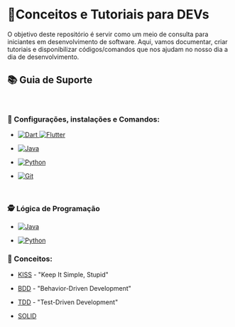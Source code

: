 # 🎯Conceitos e Tutoriais para DEVs

O objetivo deste repositório é servir como um meio de consulta para iniciantes em desenvolvimento de software. Aqui, vamos documentar, criar tutoriais e disponibilizar códigos/comandos que nos ajudam no nosso dia a dia de desenvolvimento. 


## 📚 Guia de Suporte

<br>

### 🚀 Configurações, instalações e Comandos:

- [![Dart](https://img.shields.io/badge/dart-%230175C2.svg?style=for-the-badge&logo=dart&logoColor=white) ![Flutter](https://img.shields.io/badge/Flutter-%2302569B.svg?style=for-the-badge&logo=Flutter&logoColor=white)](docs/Dart_Flutter/configuracao_ambiente_dart.md)

- [![Java](https://img.shields.io/badge/java-%23ED8B00.svg?style=for-the-badge&logo=openjdk&logoColor=white)](docs/Java/instalação_jdk.md)

- [![Python](https://img.shields.io/badge/python-3670A0?style=for-the-badge&logo=python&logoColor=ffdd54)](docs/Python/configura_python.md)

- [![Git](https://img.shields.io/badge/git-%23F05033.svg?style=for-the-badge&logo=git&logoColor=white)](docs/github/docs_git.md)

<br>

### 🕵️ Lógica de Programação

- [![Java](https://img.shields.io/badge/java-%23ED8B00.svg?style=for-the-badge&logo=openjdk&logoColor=white)](docs/Java/logica_programacao_java.md)

- [![Python](https://img.shields.io/badge/python-3670A0?style=for-the-badge&logo=python&logoColor=ffdd54)](docs/Python/logica_programacao_python.md)


### 📖 Conceitos: 

- [KISS](/docs/conceitos/kiss.md) - "Keep It Simple, Stupid"

- [BDD](/docs/conceitos/bdd.md) - "Behavior-Driven Development"

- [TDD](/docs/conceitos/tdd.md) - "Test-Driven Development"

- [SOLID](/docs/conceitos/solid.md)